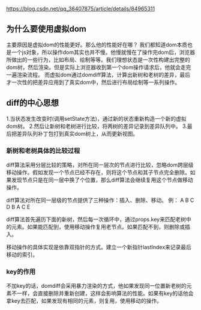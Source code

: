 https://blog.csdn.net/qq_36407875/article/details/84965311

## 为什么要使用虚拟dom
主要原因是虚拟dom的性能更好。那么他的性能好在哪？
我们都知道dom本质也是一个js对象，所以操作dom其实也并不慢。他慢就慢在了操作完dom后，浏览器所做出的一些行为，比如布局、绘制等等。我们理想状态是一次性构建出完整的dom树，然后渲染。但是实际上浏览器收到第一个dom操作请求后，他就会走完一遍渲染流程。
而虚拟dom通过domdiff算法，计算出新树和老树的差异，最后才一次性的把差异应用到了真实dom中，然后进行布局绘制等一系列操作。

## diff的中心思想
1.当状态发生改变时(调用setState方法)，通过新的状态重新构造一个新的虚拟dom树。
2.然后让新树和老树进行比较，将两树的差异记录到差异队列中。
3.最后把差异队列补丁包打到真实dom树上，从而更新视图。

### 新树和老树具体的比较过程
diff算法采用分层比较的策略，对所在同一层次的节点进行比较，忽略dom跨层级移动操作。假如发现一个节点已经不存在，则将这个节点和其子节点完全删除。如果发现节点只是在同一层中换了个位置，那么diff算法会继续复用这个节点做移动操作。

diff算法对所在同一层级的节点提供了三种操作：插入、删除、移动。
例：
A B C D
B A C E

diff算法首先遍历下面的新树，然后每一次循环中，通过props.key来匹配老树中的元素。如果能匹配到，使用移动操作复用老节点。如果匹配不到，则删除或插入。

移动操作的具体实现是依靠双指针的方式。建立一个新指针lastIndex来记录最后移动的索引。

### key的作用
不加key的话，domdiff会采用暴力渲染的方式，他如果发现同一位置新老树的元素不一样，会直接删除并重新创建，这样会影响算法的性能。如果有key的话他会拿key去匹配，如果发现有相同的元素，则复用，使用移动的操作。
